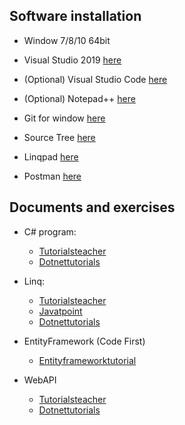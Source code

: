 ## Software installation

- Window 7/8/10 64bit

- Visual Studio 2019 [here](https://visualstudio.microsoft.com/)
- (Optional) Visual Studio Code [here](https://visualstudio.microsoft.com/)
- (Optional) Notepad++ [here](https://notepad-plus-plus.org/downloads/) 

- Git for window [here](https://git-scm.com/download/win)
- Source Tree [here](https://www.sourcetreeapp.com/) 

- Linqpad [here](https://www.linqpad.net/)

- Postman [here](https://www.getpostman.com/)


## Documents and exercises

- C# program:
    - [Tutorialsteacher](https://www.tutorialsteacher.com/csharp/csharp-tutorials) 
    - [Dotnettutorials](https://dotnettutorials.net/course/csharp-dot-net-tutorials/)

- Linq:

    - [Tutorialsteacher](https://www.tutorialsteacher.com/linq/linq-tutorials)
    - [Javatpoint](https://www.javatpoint.com/linq)
    - [Dotnettutorials](https://dotnettutorials.net/course/linq/)

- EntityFramework (Code First)
    - [Entityframeworktutorial](https://www.entityframeworktutorial.net/code-first/what-is-code-first.aspx)

- WebAPI
    - [Tutorialsteacher](https://www.tutorialsteacher.com/webapi/web-api-tutorials)
    - [Dotnettutorials](https://dotnettutorials.net/course/asp-net-web-api/)